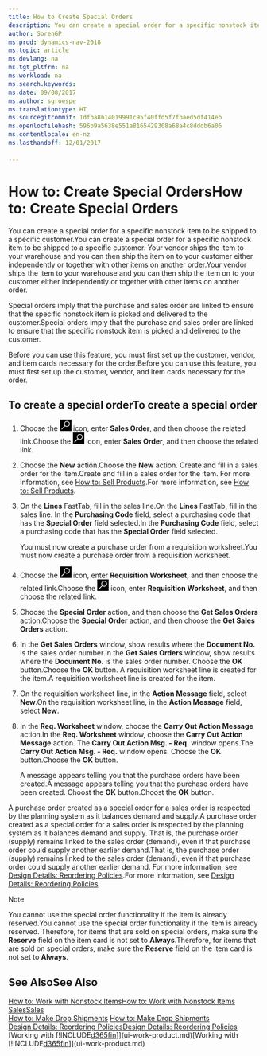 ```yaml
---
title: How to Create Special Orders
description: You can create a special order for a specific nonstock item to be shipped to a specific customer. Your vendor ships the item to your warehouse and you can then ship the item on to your customer either independently or together with other items on another order.
author: SorenGP
ms.prod: dynamics-nav-2018
ms.topic: article
ms.devlang: na
ms.tgt_pltfrm: na
ms.workload: na
ms.search.keywords: 
ms.date: 09/08/2017
ms.author: sgroespe
ms.translationtype: HT
ms.sourcegitcommit: 1dfba8b14019991c95f40ffd5f7fbaed5df414eb
ms.openlocfilehash: 596b9a5638e551a8165429308a68a4c8dddb6a06
ms.contentlocale: en-nz
ms.lasthandoff: 12/01/2017

---
```

# <a name="how-to-create-special-orders"></a><span data-ttu-id="88cef-104">How to: Create Special Orders</span><span class="sxs-lookup"><span data-stu-id="88cef-104">How to: Create Special Orders</span></span>
<span data-ttu-id="88cef-105">You can create a special order for a specific nonstock item to be shipped to a specific customer.</span><span class="sxs-lookup"><span data-stu-id="88cef-105">You can create a special order for a specific nonstock item to be shipped to a specific customer.</span></span> <span data-ttu-id="88cef-106">Your vendor ships the item to your warehouse and you can then ship the item on to your customer either independently or together with other items on another order.</span><span class="sxs-lookup"><span data-stu-id="88cef-106">Your vendor ships the item to your warehouse and you can then ship the item on to your customer either independently or together with other items on another order.</span></span>  

<span data-ttu-id="88cef-107">Special orders imply that the purchase and sales order are linked to ensure that the specific nonstock item is picked and delivered to the customer.</span><span class="sxs-lookup"><span data-stu-id="88cef-107">Special orders imply that the purchase and sales order are linked to ensure that the specific nonstock item is picked and delivered to the customer.</span></span>  

<span data-ttu-id="88cef-108">Before you can use this feature, you must first set up the customer, vendor, and item cards necessary for the order.</span><span class="sxs-lookup"><span data-stu-id="88cef-108">Before you can use this feature, you must first set up the customer, vendor, and item cards necessary for the order.</span></span>  

## <a name="to-create-a-special-order"></a><span data-ttu-id="88cef-109">To create a special order</span><span class="sxs-lookup"><span data-stu-id="88cef-109">To create a special order</span></span>  
1.  <span data-ttu-id="88cef-110">Choose the ![Search for Page or Report](media/ui-search/search_small.png "Search for Page or Report icon") icon, enter **Sales Order**, and then choose the related link.</span><span class="sxs-lookup"><span data-stu-id="88cef-110">Choose the ![Search for Page or Report](media/ui-search/search_small.png "Search for Page or Report icon") icon, enter **Sales Order**, and then choose the related link.</span></span>  
2. <span data-ttu-id="88cef-111">Choose the **New** action.</span><span class="sxs-lookup"><span data-stu-id="88cef-111">Choose the **New** action.</span></span> <span data-ttu-id="88cef-112">Create and fill in a  sales order for the item.</span><span class="sxs-lookup"><span data-stu-id="88cef-112">Create and fill in a  sales order for the item.</span></span> <span data-ttu-id="88cef-113">For more information, see [How to: Sell Products](sales-how-sell-products.md).</span><span class="sxs-lookup"><span data-stu-id="88cef-113">For more information, see [How to: Sell Products](sales-how-sell-products.md).</span></span>
3.  <span data-ttu-id="88cef-114">On the **Lines** FastTab, fill in the sales line.</span><span class="sxs-lookup"><span data-stu-id="88cef-114">On the **Lines** FastTab, fill in the sales line.</span></span> <span data-ttu-id="88cef-115">In the **Purchasing Code** field, select a purchasing code that has the **Special Order** field selected.</span><span class="sxs-lookup"><span data-stu-id="88cef-115">In the **Purchasing Code** field, select a purchasing code that has the **Special Order** field selected.</span></span>

    <span data-ttu-id="88cef-116">You must now create a purchase order from a requisition worksheet.</span><span class="sxs-lookup"><span data-stu-id="88cef-116">You must now create a purchase order from a requisition worksheet.</span></span>  
4. <span data-ttu-id="88cef-117">Choose the ![Search for Page or Report](media/ui-search/search_small.png "Search for Page or Report icon") icon, enter **Requisition Worksheet**, and then choose the related link.</span><span class="sxs-lookup"><span data-stu-id="88cef-117">Choose the ![Search for Page or Report](media/ui-search/search_small.png "Search for Page or Report icon") icon, enter **Requisition Worksheet**, and then choose the related link.</span></span>  
5. <span data-ttu-id="88cef-118">Choose the **Special Order** action, and then choose the **Get Sales Orders** action.</span><span class="sxs-lookup"><span data-stu-id="88cef-118">Choose the **Special Order** action, and then choose the **Get Sales Orders** action.</span></span>  
6.  <span data-ttu-id="88cef-119">In the **Get Sales Orders** window, show results where the **Document No.** is the sales order number.</span><span class="sxs-lookup"><span data-stu-id="88cef-119">In the **Get Sales Orders** window, show results where the **Document No.** is the sales order number.</span></span> <span data-ttu-id="88cef-120">Choose the **OK** button.</span><span class="sxs-lookup"><span data-stu-id="88cef-120">Choose the **OK** button.</span></span> <span data-ttu-id="88cef-121">A requisition worksheet line is created for the item.</span><span class="sxs-lookup"><span data-stu-id="88cef-121">A requisition worksheet line is created for the item.</span></span>  
7.  <span data-ttu-id="88cef-122">On the requisition worksheet line, in the **Action Message** field, select **New**.</span><span class="sxs-lookup"><span data-stu-id="88cef-122">On the requisition worksheet line, in the **Action Message** field, select **New**.</span></span>  
8.  <span data-ttu-id="88cef-123">In the **Req. Worksheet** window, choose the **Carry Out Action Message** action.</span><span class="sxs-lookup"><span data-stu-id="88cef-123">In the **Req. Worksheet** window, choose the **Carry Out Action Message** action.</span></span> <span data-ttu-id="88cef-124">The **Carry Out Action Msg. - Req.** window opens.</span><span class="sxs-lookup"><span data-stu-id="88cef-124">The **Carry Out Action Msg. - Req.** window opens.</span></span> <span data-ttu-id="88cef-125">Choose the **OK** button.</span><span class="sxs-lookup"><span data-stu-id="88cef-125">Choose the **OK** button.</span></span>  

    <span data-ttu-id="88cef-126">A message appears telling you that the purchase orders have been created.</span><span class="sxs-lookup"><span data-stu-id="88cef-126">A message appears telling you that the purchase orders have been created.</span></span> <span data-ttu-id="88cef-127">Choost the **OK** button.</span><span class="sxs-lookup"><span data-stu-id="88cef-127">Choost the **OK** button.</span></span>  

<span data-ttu-id="88cef-128">A purchase order created as a special order for a sales order is respected by the planning system as it balances demand and supply.</span><span class="sxs-lookup"><span data-stu-id="88cef-128">A purchase order created as a special order for a sales order is respected by the planning system as it balances demand and supply.</span></span> <span data-ttu-id="88cef-129">That is, the purchase order (supply) remains linked to the sales order (demand), even if that purchase order could supply another earlier demand.</span><span class="sxs-lookup"><span data-stu-id="88cef-129">That is, the purchase order (supply) remains linked to the sales order (demand), even if that purchase order could supply another earlier demand.</span></span> <span data-ttu-id="88cef-130">For more information, see [Design Details: Reordering Policies](design-details-reservation-order-tracking-and-action-messaging.md).</span><span class="sxs-lookup"><span data-stu-id="88cef-130">For more information, see [Design Details: Reordering Policies](design-details-reservation-order-tracking-and-action-messaging.md).</span></span>  

> [!NOTE]  
>  <span data-ttu-id="88cef-131">You cannot use the special order functionality if the item is already reserved.</span><span class="sxs-lookup"><span data-stu-id="88cef-131">You cannot use the special order functionality if the item is already reserved.</span></span> <span data-ttu-id="88cef-132">Therefore, for items that are sold on special orders, make sure the **Reserve** field on the item card is not set to **Always**.</span><span class="sxs-lookup"><span data-stu-id="88cef-132">Therefore, for items that are sold on special orders, make sure the **Reserve** field on the item card is not set to **Always**.</span></span>  

## <a name="see-also"></a><span data-ttu-id="88cef-133">See Also</span><span class="sxs-lookup"><span data-stu-id="88cef-133">See Also</span></span>  
[<span data-ttu-id="88cef-134">How to: Work with Nonstock Items</span><span class="sxs-lookup"><span data-stu-id="88cef-134">How to: Work with Nonstock Items</span></span>](inventory-how-work-nonstock-items.md)  
[<span data-ttu-id="88cef-135">Sales</span><span class="sxs-lookup"><span data-stu-id="88cef-135">Sales</span></span>](sales-manage-sales.md)  
<span data-ttu-id="88cef-136">[How to: Make Drop Shipments](sales-how-drop-shipment.md) </span><span class="sxs-lookup"><span data-stu-id="88cef-136">[How to: Make Drop Shipments](sales-how-drop-shipment.md) </span></span>  
[<span data-ttu-id="88cef-137">Design Details: Reordering Policies</span><span class="sxs-lookup"><span data-stu-id="88cef-137">Design Details: Reordering Policies</span></span>](design-details-reservation-order-tracking-and-action-messaging.md)  
<span data-ttu-id="88cef-138">[Working with [!INCLUDE[d365fin](includes/d365fin_md.md)]](ui-work-product.md)</span><span class="sxs-lookup"><span data-stu-id="88cef-138">[Working with [!INCLUDE[d365fin](includes/d365fin_md.md)]](ui-work-product.md)</span></span>

